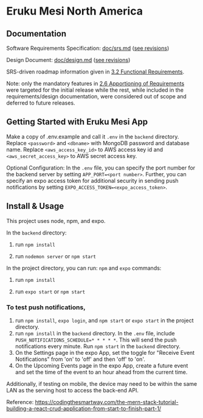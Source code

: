 # Eruku Mesi North America

## Documentation

Software Requirements Specification: [doc/srs.md](doc/srs.md) ([see revisions](https://gitlab.cas.mcmaster.ca/tut/eruku-mesi/-/commits/master/doc/srs.md))

Design Document: [doc/design.md](doc/design.md) ([see revisions](https://gitlab.cas.mcmaster.ca/tut/eruku-mesi/-/commits/master/doc/design.md))

SRS-driven roadmap information given in [3.2 Functional Requirements](doc/srs.md#32-functional-requirements).

Note: only the mandatory features in [2.6 Apportioning of Requirements](https://gitlab.cas.mcmaster.ca/tut/eruku-mesi/-/blob/master/doc/srs.md#26-apportioning-of-requirements) were targeted for the initial release while the rest, while included in the requirements/design documentation, were considered out of scope and deferred to future releases.

## Getting Started with Eruku Mesi App

Make a copy of .env.example and call it `.env` in the `backend` directory. Replace `<password>` and `<dbname>` with MongoDB password and database name. Replace `<aws_access_key_id>` to AWS access key id and `<aws_secret_access_key>` to AWS secret access key.

Optional Configuration:
In the `.env` file, you can specify the port number for the backend server by setting `APP_PORT=<port number>`. Further, you can specify an expo access token for additional security in sending push notifications by setting `EXPO_ACCESS_TOKEN=<expo_access_token>`. 

## Install & Usage
This project uses node, npm, and expo.

In the `backend` directory:

1. run `npm install`

2. run `nodemon server` or `npm start`

In the project directory, you can run: `npm` and `expo` commands:

1. run `npm install`

2. run `expo start` or `npm start`

### To test push notifications, 
1. run `npm install`, `expo login`, and `npm start` or `expo start` in the project directory. 
2. run `npm install` in the `backend` directory. In the `.env` file, include `PUSH_NOTIFICATIONS_SCHEDULE=* * * * *`. This will send the push notifications every minute. Run `npm start` in the `backend` directory. 
3. On the Settings page in the expo App, set the toggle for "Receive Event Notifications" from 'on' to 'off' and then 'off' to 'on'. 
4. On the Upcoming Events page in the expo App, create a future event and set the time of the event to an hour ahead from the current time.

Additionally, if testing on mobile, the device may need to be within the same LAN as the serving host to access the back-end API.

Reference: <https://codingthesmartway.com/the-mern-stack-tutorial-building-a-react-crud-application-from-start-to-finish-part-1/>
